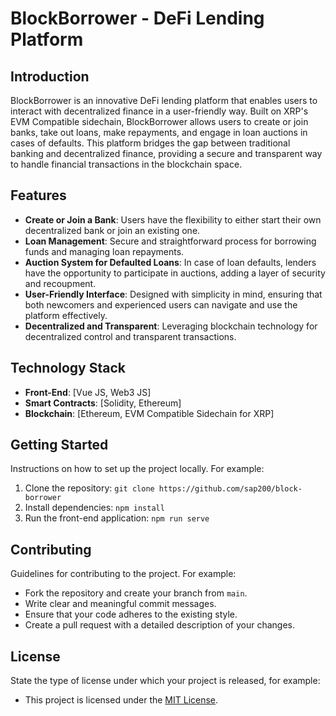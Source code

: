 # BlockBorrower - DeFi Lending Platform

## Introduction
BlockBorrower is an innovative DeFi lending platform that enables users to interact with decentralized finance in a user-friendly way. Built on XRP's EVM Compatible sidechain, BlockBorrower allows users to create or join banks, take out loans, make repayments, and engage in loan auctions in cases of defaults. This platform bridges the gap between traditional banking and decentralized finance, providing a secure and transparent way to handle financial transactions in the blockchain space.

## Features
- **Create or Join a Bank**: Users have the flexibility to either start their own decentralized bank or join an existing one.
- **Loan Management**: Secure and straightforward process for borrowing funds and managing loan repayments.
- **Auction System for Defaulted Loans**: In case of loan defaults, lenders have the opportunity to participate in auctions, adding a layer of security and recoupment.
- **User-Friendly Interface**: Designed with simplicity in mind, ensuring that both newcomers and experienced users can navigate and use the platform effectively.
- **Decentralized and Transparent**: Leveraging blockchain technology for decentralized control and transparent transactions.

## Technology Stack
- **Front-End**: [Vue JS, Web3 JS]
- **Smart Contracts**: [Solidity, Ethereum]
- **Blockchain**: [Ethereum, EVM Compatible Sidechain for XRP]

## Getting Started
Instructions on how to set up the project locally. For example:
1. Clone the repository: `git clone https://github.com/sap200/block-borrower`
2. Install dependencies: `npm install`
3. Run the front-end application: `npm run serve`

## Contributing
Guidelines for contributing to the project. For example:
- Fork the repository and create your branch from `main`.
- Write clear and meaningful commit messages.
- Ensure that your code adheres to the existing style.
- Create a pull request with a detailed description of your changes.

## License
State the type of license under which your project is released, for example:
- This project is licensed under the [MIT License](LICENSE).
